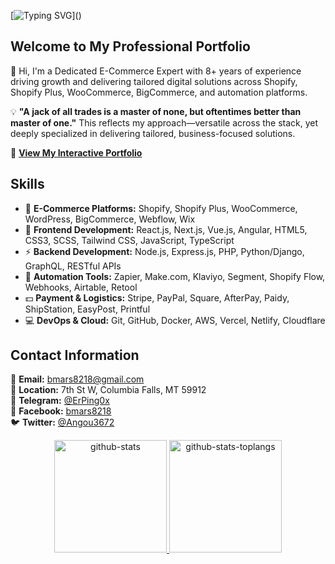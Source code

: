 [![Typing SVG](https://readme-typing-svg.herokuapp.com?font=Pacifico&color=%2336BCF7&size=48&center=true&vCenter=true&width=1200&height=100&lines=Senior+E-Commerce+Expert;)]()

## Welcome to My Professional Portfolio

👋 Hi, I'm a Dedicated E-Commerce Expert with 8+ years of experience driving growth and delivering tailored digital solutions across Shopify, Shopify Plus, WooCommerce, BigCommerce, and automation platforms.

💡 **"A jack of all trades is a master of none, but oftentimes better than master of one."**
This reflects my approach—versatile across the stack, yet deeply specialized in delivering tailored, business-focused solutions.

🚀 [**View My Interactive Portfolio**](https://ecommerce-expert-dev001.vercel.app/)

## Skills

- 🌱 **E-Commerce Platforms:** Shopify, Shopify Plus, WooCommerce, WordPress, BigCommerce, Webflow, Wix
- 🔭 **Frontend Development:** React.js, Next.js, Vue.js, Angular, HTML5, CSS3, SCSS, Tailwind CSS, JavaScript, TypeScript
- ⚡ **Backend Development:** Node.js, Express.js, PHP, Python/Django, GraphQL, RESTful APIs
- 🧩 **Automation Tools:** Zapier, Make.com, Klaviyo, Segment, Shopify Flow, Webhooks, Airtable, Retool
- 💵 **Payment & Logistics:** Stripe, PayPal, Square, AfterPay, Paidy, ShipStation, EasyPost, Printful
- 💻 **DevOps & Cloud:** Git, GitHub, Docker, AWS, Vercel, Netlify, Cloudflare

## Contact Information

📧 **Email:** bmars8218@gmail.com  
📍 **Location:** 7th St W, Columbia Falls, MT 59912  
📱 **Telegram:** [@ErPing0x](https://t.me/ErPing0x)  
📘 **Facebook:** [bmars8218](https://www.facebook.com/bmars8218/)  
🐦 **Twitter:** [@Angou3672](https://x.com/Angou3672)


<p align="center">
  <a href="https://github.com/ErPing-CMS" target="_blank" rel="noopener noreferrer">
    <img
      height="180em"
      src="https://satoshj-readme-state.vercel.app/api?username=ErPing-CMS&hide=contribs&show_icons=true&count_private=true&include_all_commits=true&disable_animations=false&hide_border=true&bg_color=FFFFFF00&text_color=05CCB2&icon_color=FFFFFF&title_color=FFFFFF"
      alt='github-stats'
    />
    <img
      height="180em"
      src="https://satoshj-readme-state.vercel.app/api/top-langs?username=ErPing-CMS&show_icons=true&langs_count=8&layout=compact&hide_border=true&bg_color=FFFFFF00&text_color=05CCB2&icon_color=FFFFFF&title_color=FFFFFF"
      alt='github-stats-toplangs'
    />
  </a>
</p>
